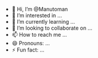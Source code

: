 - 👋 Hi, I’m @Manutoman
- 👀 I’m interested in ...
- 🌱 I’m currently learning ...
- 💞️ I’m looking to collaborate on ...
- 📫 How to reach me ...
- 😄 Pronouns: ...
- ⚡ Fun fact: ...

<!---
Manutoman/Manutoman is a ✨ special ✨ repository because its `README.md` (this file) appears on your GitHub profile.
You can click the Preview link to take a look at your changes.
--->
